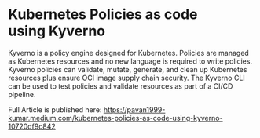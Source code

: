 # Kubernetes Policies as code using Kyverno
Kyverno is a policy engine designed for Kubernetes. Policies are managed as Kubernetes resources and no new language is required to write policies. Kyverno policies can validate, mutate, generate, and clean up Kubernetes resources plus ensure OCI image supply chain security. The Kyverno CLI can be used to test policies and validate resources as part of a CI/CD pipeline.

Full Article is published here: https://pavan1999-kumar.medium.com/kubernetes-policies-as-code-using-kyverno-10720df9c842
